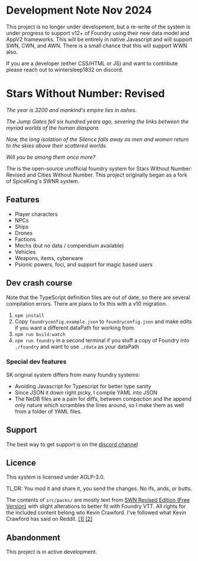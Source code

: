 # Development Note Nov 2024
This project is no longer under development, but a re-write of the system is under progress to support v12+ of Foundry using their new data model and AppV2 frameworks. This will be entirely in native Javascript and will support SWN, CWN, and AWN. There is a small chance that this will support WWN also.

If you are a developer (either CSS/HTML or JS) and want to contribute please reach out to wintersleep1832 on discord.

# Stars Without Number: Revised

_The year is 3200 and mankind's empire lies in ashes._

_The Jump Gates fell six hundred years ago, severing the links between the myriad worlds of the human diaspora._

_Now, the long isolation of the Silence falls away as men and women return to the skies above their scattered worlds._

_Will you be among them once more?_

The is the open-source unofficial foundry system for Stars Without Number: Revised and Cities Without Number.
This project originally began as a fork of SpiceKing's SWNR system.


## Features

* Player characters
* NPCs
* Ships
* Drones
* Factions
* Mechs (but no data / compendium available)
* Vehicles
* Weapons, items, cyberware
* Psionic powers, foci, and support for magic based users

## Dev crash course

Note that the TypeScript definition files are out of date, so there are several compilation errors. There are plans to 
fix this with a v10 migration.

1. `npm install`
2. Copy `foundryconfig.example.json` to `foundryconfig.json` and make edits if you want a different dataPath for working from.
3. `npm run build:watch`
4. `npm run foundry` in a second terminal if you stuff a copy of Foundry into `./foundry` and want to use `./data` as your dataPath

### Special dev features

SK original system differs from many foundry systems:

* Avoiding Javascript for Typescript for better type sanity
* Since JSON it down right picky, I compile YAML into JSON
* The NeDB files are a pain for diffs, between compaction and the append only nature which scrambles the lines around, so I make them as well from a folder of YAML files.

## Support 

The best way to get support is on the [discord channel](https://discord.com/channels/351180092442935296/765417889938931732)

## Licence

This system is licensed under AGLP-3.0.

TL;DR: You mod it and share it, you send the changes. No ifs, ands, or butts.

The contents of `src/packs/` are mostly text from [SWN Revised Edition (Free Version)](https://www.drivethrurpg.com/product/230009/Stars-Without-Number-Revised-Edition-Free-Version) with slight alterations to better fit with Foundry VTT. All rights for the included content belong wto Kevin Crawford. I've followed what Kevin Crawford has said on Reddit. [[1]](https://www.reddit.com/r/SWN/comments/8g9lsp/is_there_a_standing_policy_on_selling_content/dy9vf8q/) [[2]](https://www.reddit.com/r/SWN/comments/cj1b7n/could_someone_explain_how_ogl_works_with_regards/)

## Abandonment

This project is in active development.
